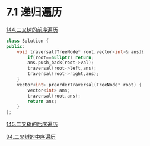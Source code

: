 # 7.1 递归遍历

[144.二叉树的前序遍历](https://leetcode.cn/problems/binary-tree-preorder-traversal/)

```cpp
class Solution {
public:
    void traversal(TreeNode* root,vector<int>& ans){
        if(root==nullptr) return;
        ans.push_back(root->val);
        traversal(root->left,ans);
        traversal(root->right,ans);
    }
    vector<int> preorderTraversal(TreeNode* root) {
        vector<int> ans;
        traversal(root,ans);
        return ans;
    }  
};
```

[145.二叉树的后序遍历](https://leetcode.cn/problems/binary-tree-postorder-traversal/)


[94.二叉树的中序遍历](https://leetcode.cn/problems/binary-tree-inorder-traversal/)

```

```